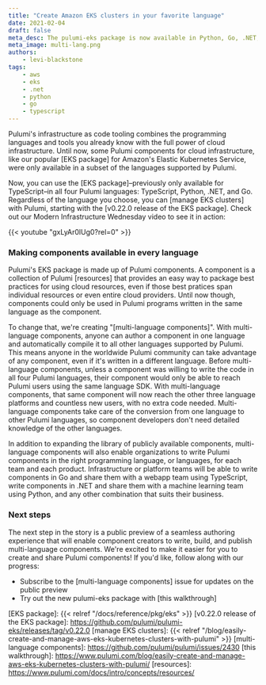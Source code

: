 ```yaml
---
title: "Create Amazon EKS clusters in your favorite language"
date: 2021-02-04
draft: false
meta_desc: The pulumi-eks package is now available in Python, Go, .NET, and TypeScript.
meta_image: multi-lang.png
authors:
    - levi-blackstone
tags:
    - aws
    - eks
    - .net
    - python
    - go
    - typescript
---
```


Pulumi's infrastructure as code tooling combines the programming languages and tools you already know with the full power of cloud
infrastructure. Until now, some Pulumi components for cloud infrastructure, like our popular [EKS package] for Amazon's Elastic
Kubernetes Service, were only available in a subset of the languages supported by Pulumi.

Now, you can use the [EKS package]–previously only available for TypeScript–in all four Pulumi languages: TypeScript, Python, .NET,
and Go. Regardless of the language you choose, you can [manage EKS clusters] with Pulumi, starting with the [v0.22.0 release of the
EKS package]. Check out our Modern Infrastructure Wednesday video to see it in action:

{{< youtube "gxLyAr0lUg0?rel=0" >}}

<!--more-->

### Making components available in every language

Pulumi's EKS package is made up of Pulumi components. A component is a collection of Pulumi [resources] that provides an easy way to
package best practices for using cloud resources, even if those best pratices span individual resources or even entire cloud providers.
Until now though, components could only be used in Pulumi programs written in the same language as the component.

To change that, we're creating "[multi-language components]". With multi-language components, anyone can author a component in one
language and automatically compile it to all other languages supported by Pulumi. This means anyone in the worldwide Pulumi community
can take advantage of any component, even if it's written in a different language. Before multi-language components, unless a component
was willing to write the code in all four Pulumi languages, their component would only be able to reach Pulumi users using the
same language SDK. With multi-language components, that same component will now reach the other three language platforms and countless
new users, with no extra code needed. Multi-language components take care of the conversion from one language to other Pulumi languages,
so component developers don't need detailed knowledge of the other languages.

In addition to expanding the library of publicly available components, multi-language components will also enable organizations to write
Pulumi components in the right programming language, or languages, for each team and each product. Infrastructure or platform teams will
be able to write components in Go and share them with a webapp team using TypeScript, write components in .NET and share them with a
machine learning team using Python, and any other combination that suits their business.

### Next steps

The next step in the story is a public preview of a seamless authoring experience that will enable component creators to write, build,
and publish multi-language components. We're excited to make it easier for you to create and share Pulumi components!  If you'd like,
follow along with our progress:

- Subscribe to the [multi-language components] issue for updates on the public preview
- Try out the new pulumi-eks package with [this walkthrough]

<!-- markdownlint-disable url -->
[EKS package]: {{< relref "/docs/reference/pkg/eks" >}}
[v0.22.0 release of the EKS package]: https://github.com/pulumi/pulumi-eks/releases/tag/v0.22.0
[manage EKS clusters]: {{< relref "/blog/easily-create-and-manage-aws-eks-kubernetes-clusters-with-pulumi" >}}
[multi-language components]: https://github.com/pulumi/pulumi/issues/2430
[this walkthrough]:  https://www.pulumi.com/blog/easily-create-and-manage-aws-eks-kubernetes-clusters-with-pulumi/
[resources]: https://www.pulumi.com/docs/intro/concepts/resources/
<!-- markdownlint-enable url -->
